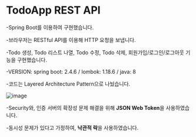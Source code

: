 # TodoApp REST API
-Spring Boot를 이용하여 구현했습니다.  

-브라우저는 RESTful API를 이용해 HTTP 요청을 보냅니다.   

-Todo 생성, Todo 리스트 나열, Todo 수정, Todo 삭제, 회원가입/로그인/로그아웃 기능을 구현했습니다.   

-VERSION: spring boot: 2.4.6 / lombok: 1.18.6 / java: 8   

-코드는 Layered Architecture Pattern으로 나눴습니다.

![image](https://user-images.githubusercontent.com/67453494/214787882-ec566ee8-c1b8-4281-8de1-9c84bdaab8cd.png)

-Security와, 인증 서버의 확장성 문제 해결을 위해 **JSON Web Token**을 사용하였습니다.

-동시성 문제가 있다고 가정하여, **낙관적 락**을 사용하였습니다.
